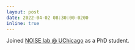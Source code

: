 ```yaml
---
layout: post
date: 2022-04-02 08:30:00-0200
inline: true
---
```


Joined [NOISE lab @ UChicago](https://noise.cs.uchicago.edu/) as a PhD student.
